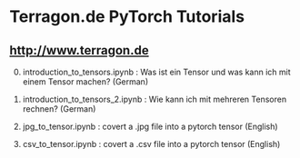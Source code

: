# Terragon.de PyTorch Tutorials
## http://www.terragon.de

0. introduction_to_tensors.ipynb : Was ist ein Tensor und was kann ich mit einem Tensor machen? (German)
0. introduction_to_tensors_2.ipynb : Wie kann ich mit mehreren Tensoren rechnen? (German)

1. jpg_to_tensor.ipynb : covert a .jpg file into a pytorch tensor (English)
2. csv_to_tensor.ipynb : covert a .csv file into a pytorch tensor (English)
